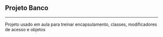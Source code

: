 ## Projeto Banco

---
Projeto usado em aula para treinar encapsulamento, classes, modificadores de acesso e objetos